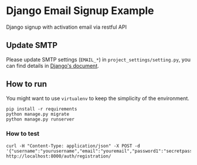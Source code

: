 # Django Email Signup Example
Django signup with activation email via restful API


## Update SMTP
Please update SMTP settings (`EMAIL_*`) in `project_settings/setting.py`, you can find details in [Django's document](https://docs.djangoproject.com/en/1.11/ref/settings/#std:setting-EMAIL_HOST).


## How to run
You might want to use `virtualenv` to keep the simplicity of the environment.

```
pip install -r requirements
python manage.py migrate
python manage.py runserver
```


### How to test

```
curl -H "Content-Type: application/json" -X POST -d '{"username":"yourusername","email":"youremail","password1":"secretpassword","password2":"secretpassword"}' http://localhost:8000/auth/registration/
```
